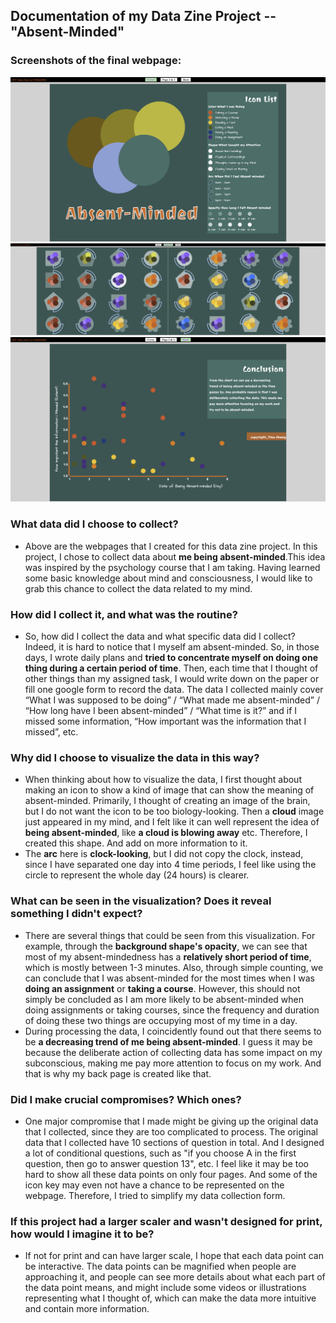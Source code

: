 ## Documentation of my Data Zine Project -- "Absent-Minded"
### Screenshots of the final webpage:
![Image text](https://github.com/TinaZhang226/cdv-student/blob/main/projects/datazine-FinalV/screenshot/cover.png)
![Image text](https://github.com/TinaZhang226/cdv-student/blob/main/projects/datazine-FinalV/screenshot/middlespread.png)
![Image text](https://github.com/TinaZhang226/cdv-student/blob/main/projects/datazine-FinalV/screenshot/back.png)
### What data did I choose to collect?
- Above are the webpages that I created for this data zine project. In this project, I chose to collect data about __me being absent-minded__.This idea was inspired by the psychology course that I am taking. Having learned some basic knowledge about mind and consciousness, I would like to grab this chance to collect the data related to my mind.
### How did I collect it, and what was the routine?
- So, how did I collect the data and what specific data did I collect? Indeed, it is hard to notice that I myself am absent-minded. So, in those days, I wrote daily plans and __tried to concentrate myself on doing one thing during a certain period of time__. Then, each time that I thought of other things than my assigned task, I would write down on the paper or fill one google form to record the data. The data I collected mainly cover “What I was supposed to be doing” / “What made me absent-minded” / “How long have I been absent-minded” / “What time is it?” and if I missed some information, “How important was the information that I missed”, etc.
### Why did I choose to visualize the data in this way?
- When thinking about how to visualize the data, I first thought about making an icon to show a kind of image that can show the meaning of absent-minded. Primarily, I thought of creating an image of the brain, but I do not want the icon to be too biology-looking. Then a __cloud__ image just appeared in my mind, and I felt like it can well represent the idea of __being absent-minded__, like __a cloud is blowing away__ etc. Therefore, I created this shape. And add on more information to it.
- The __arc__ here is __clock-looking__, but I did not copy the clock, instead, since I have separated one day into 4 time periods, I feel like using the circle to represent the whole day (24 hours) is clearer.
### What can be seen in the visualization? Does it reveal something I didn't expect?
- There are several things that could be seen from this visualization. For example, through the __background shape's opacity__, we can see that most of my absent-mindedness has a __relatively short period of time__, which is mostly between 1-3 minutes. Also, through simple counting, we can conclude that I was absent-minded for the most times when I was __doing an assignment__ or __taking a course__. However, this should not simply be concluded as I am more likely to be absent-minded when doing assignments or taking courses, since the frequency and duration of doing these two things are occupying most of my time in a day.
- During processing the data, I coincidently found out that there seems to be __a decreasing trend of me being absent-minded__. I guess it may be because the deliberate action of collecting data has some impact on my subconscious, making me pay more attention to focus on my work. And that is why my back page is created like that.
### Did I make crucial compromises? Which ones?
- One major compromise that I made might be giving up the original data that I collected, since they are too complicated to process. The original data that I collected have 10 sections of question in total. And I designed a lot of conditional questions, such as "if you choose A in the first question, then go to answer question 13", etc. I feel like it may be too hard to show all these data points on only four pages. And some of the icon key may even not have a chance to be represented on the webpage. Therefore, I tried to simplify my data collection form.
### If this project had a larger scaler and wasn't designed for print, how would I imagine it to be?
- If not for print and can have larger scale, I hope that each data point can be interactive. The data points can be magnified when people are approaching it, and people can see more details about what each part of the data point means, and might include some videos or illustrations representing what I thought of, which can make the data more intuitive and contain more information.
